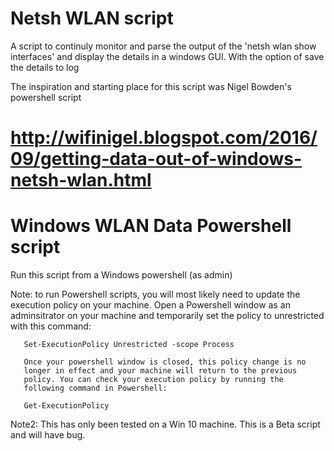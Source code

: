 # Netsh WLAN script
A script to continuly monitor and parse the output of the 'netsh wlan show interfaces' and display the details in a windows GUI. With the option of save the details to log 

The inspiration and starting place for this script was Nigel Bowden's powershell script
# http://wifinigel.blogspot.com/2016/09/getting-data-out-of-windows-netsh-wlan.html

# Windows WLAN Data Powershell script

 Run this script from a Windows powershell (as admin) 

 Note: 
       to run Powershell scripts, you will most likely need to update
       the execution policy on your machine. Open a Powershell window
       as an adminsitrator on your machine and temporarily set the policy
       to unrestricted with this command:

       Set-ExecutionPolicy Unrestricted -scope Process

       Once your powershell window is closed, this policy change is no
       longer in effect and your machine will return to the previous
       policy. You can check your execution policy by running the 
       following command in Powershell:

       Get-ExecutionPolicy

 Note2: 
        This has only been tested on a Win 10 machine. This is a Beta script and will have bug. 

